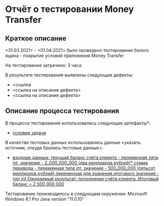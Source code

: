 # Отчёт о тестировании Money Transfer

## Краткое описание

<31.03.2021> - <01.04.2021> было проведено тестирование белого ящика - покрытие условий приложения Money Transfer

На тестирование затрачено: 3 часа

В результате тестирования выявлены следующие дефекты:
* <ссылка
* <ссылка на описание дефекта>
* <ссылка на описание дефекта>

## Описание процесса тестирования

В процессе тестирования использовались следующие артефакты*:
* [условия задачи](https://github.com/netology-code/javaqa-homeworks/tree/master/programming)


В качестве тестовых данных использовались данные <указать источник, откуда брались тестовые данные>:
* [входные данные: текущий баланс счёта клиента - переменная типа int, значение - 2_000_000_000 (два миллиарда рублей)*
сумма перевода - переменная типа int, значение - 500_000_000 (пятьсот миллионов рублей)
переменная для хранения итогового значения - тип int  Ожидаемый результат: пополнение счёта клиента. Итоговый баланс = 2 500 000 000](https://github.com/netology-code/javaqa-homeworks/tree/master/programming)

Тестирование производилось в следующем окружении:
Microsoft Windows 8.1 Pro
Java version "11.0.10"
